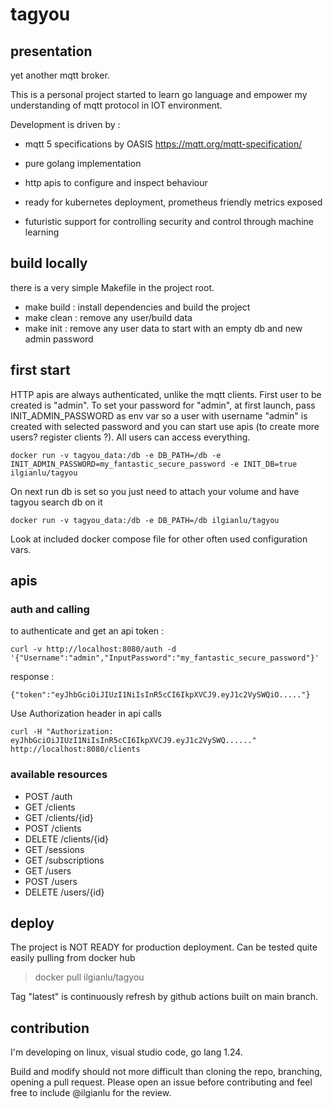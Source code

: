 # tagyou

## presentation

yet another mqtt broker.

This is a personal project started to learn go language and empower my understanding of mqtt protocol in IOT environment.

Development is driven by :
* mqtt 5 specifications by OASIS
  https://mqtt.org/mqtt-specification/ 

* pure golang implementation

* http apis to configure and inspect behaviour

* ready for kubernetes deployment, prometheus friendly metrics exposed

* futuristic support for controlling security and control through machine learning

## build locally
there is a very simple Makefile in the project root.

* make build : install dependencies and build the project
* make clean : remove any user/build data
* make init : remove any user data to start with an empty db and new admin password

## first start
HTTP apis are always authenticated, unlike the mqtt clients. First user to be created is "admin".
To set your password for "admin", at first launch, pass INIT_ADMIN_PASSWORD as env var so a user with username "admin" is created with selected password and you can start use apis (to create more users? register clients ?). All users can access everything.

```
docker run -v tagyou_data:/db -e DB_PATH=/db -e INIT_ADMIN_PASSWORD=my_fantastic_secure_password -e INIT_DB=true ilgianlu/tagyou
```

On next run db is set so you just need to attach your volume and have tagyou search db on it

```
docker run -v tagyou_data:/db -e DB_PATH=/db ilgianlu/tagyou
```

Look at included docker compose file for other often used configuration vars.

## apis

### auth and calling

to authenticate and get an api token :

```
curl -v http://localhost:8080/auth -d '{"Username":"admin","InputPassword":"my_fantastic_secure_password"}'
```

response :

```
{"token":"eyJhbGciOiJIUzI1NiIsInR5cCI6IkpXVCJ9.eyJ1c2VySWQiO....."}
```

Use Authorization header in api calls

```
curl -H "Authorization: eyJhbGciOiJIUzI1NiIsInR5cCI6IkpXVCJ9.eyJ1c2VySWQ......" http://localhost:8080/clients
```

### available resources
* POST /auth
* GET /clients
* GET /clients/{id}
* POST /clients
* DELETE /clients/{id}
* GET /sessions
* GET /subscriptions
* GET /users
* POST /users
* DELETE /users/{id}

## deploy

The project is NOT READY for production deployment.
Can be tested quite easily pulling from docker hub

> docker pull ilgianlu/tagyou

Tag "latest" is continuously refresh by github actions built on main branch.

## contribution

I'm developing on linux, visual studio code, go lang 1.24.

Build and modify should not more difficult than cloning the repo, branching, opening a pull request. Please open an issue before contributing and feel free to include @ilgianlu
for the review.
